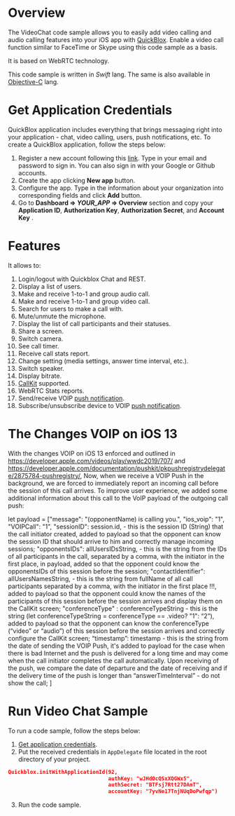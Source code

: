# Overview
The VideoChat code sample allows you to easily add video calling and audio calling features into your iOS app with [QuickBlox](https://quickblox.com). Enable a video call function similar to FaceTime or Skype using this code sample as a basis.

It is based on WebRTC technology.

This code sample is written in *Swift* lang.
The same is also available in [Objective-C](https://github.com/QuickBlox/quickblox-ios-sdk/blob/master/sample-videochat-webrtc) lang.

# Get Application Credentials

QuickBlox application includes everything that brings messaging right into your application - chat, video calling, users, push notifications, etc. To create a QuickBlox application, follow the steps below:

1. Register a new account following this [link](https://admin.quickblox.com/signup). Type in your email and password to sign in. You can also sign in with your Google or Github accounts.
2. Create the app clicking **New app** button.
3. Configure the app. Type in the information about your organization into corresponding fields and click **Add** button.
4. Go to **Dashboard => *YOUR_APP* => Overview** section and copy your **Application ID**,  **Authorization Key**,  **Authorization Secret**,  and **Account Key** .

# Features

It allows to:

1. Login/logout with Quickblox Chat and REST.
2. Display a list of users.
3. Make and receive 1-to-1 and group audio call.
4. Make and receive 1-to-1 and group video call.
5. Search for users to make a call with.
6. Mute/unmute the microphone.
7. Display the list of call participants and their statuses.
8. Share a screen.
9. Switch camera.
10. See call timer.
11. Receive call stats report.
12. Change setting (media settings, answer time interval, etc.).
13. Switch speaker.
14. Display bitrate. 
15. [CallKit](https://developer.apple.com/documentation/callkit) supported.
16. WebRTC Stats reports.
17. Send/receive VOIP [push notification](https://docs.quickblox.com/docs/ios-push-notifications).
18. Subscribe/unsubscribe device to VOIP [push notification](https://docs.quickblox.com/docs/ios-push-notifications). 

# The Сhanges VOIP on iOS 13

With the changes VOIP on iOS 13 enforced and outlined in https://developer.apple.com/videos/play/wwdc2019/707/ and https://developer.apple.com/documentation/pushkit/pkpushregistrydelegate/2875784-pushregistry/,
Now, when we receive a VOIP Push in the background, we are forced to immediately report an incoming call before the session of this call arrives. To improve user experience, we added some additional information about this call to the VoIP payload of the outgoing call push:

let payload = ["message": "\(opponentName) is calling you.",
    "ios_voip": "1",
    "VOIPCall": "1",
    "sessionID": session.id, - this is the session ID (String) that the call initiator created, added to payload so that the opponent can know the session ID that should arrive to him and correctly manage incoming sessions;
    "opponentsIDs": allUsersIDsString, - this is the string from the IDs of all participants in the call, separated by a comma, with the initiator in the first place, in payload, added so that the opponent could know the opponentsIDs of this session before the session;
    "contactIdentifier": allUsersNamesString, - this is the string from fullName of all call participants separated by a comma, with the initiator in the first place !!!, added to payload so that the opponent could know the names of the participants of this session before the session arrives and display them on the CallKit screen;
    "conferenceType" : conferenceTypeString - this is the string (let conferenceTypeString = conferenceType == .video? "1": “2”), added to payload so that the opponent can know the conferenceType (“video” or “audio”) of this session before the session arrives and correctly configure the CallKit screen;
    “timestamp”: timestamp - this is the string from the date of sending the VOIP Push, it's added to payload for the case when there is bad Internet  and the push is delivered for a long time and may come when the call initiator completes the call automatically. Upon receiving  of the push, we compare the date of departure and the date of receiving and if the delivery time of the push is longer than “answerTimeInterval” - do not show the call;
]

# Run Video Chat Sample

To run a code sample, follow the steps below:

1. [Get application credentials](#get-application-credentials).
2. Put the received credentials in ```AppDelegate``` file located in the root directory of your project.

```json
Quickblox.initWithApplicationId(92,
                                authKey: "wJHdOcQSxXQGWx5",
                                authSecret: "BTFsj7Rtt27DAmT",
                                accountKey: "7yvNe17TnjNUqDoPwfqp")
```
3. Run the code sample.
